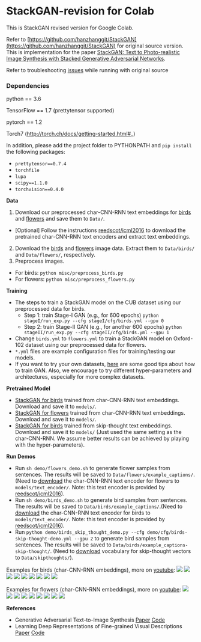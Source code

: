 # StackGAN-revision for Colab

This is StackGAN revised version for Google Colab.

Refer to [https://github.com/hanzhanggit/StackGAN](https://github.com/hanzhanggit/StackGAN) for original source version. 
This is implementation for the paper [StackGAN: Text to Photo-realistic Image Synthesis with Stacked Generative Adversarial Networks](https://arxiv.org/pdf/1612.03242v1.pdf).

Refer to troubleshooting [issues](https://github.com/rightlit/StackGAN-rev/issues) while running with original source 


### Dependencies
python == 3.6

TensorFlow == 1.7 (prettytensor supported)

pytorch == 1.2

Torch7 (http://torch.ch/docs/getting-started.html#_)

In addition, please add the project folder to PYTHONPATH and `pip install` the following packages:
- `prettytensor==0.7.4`
- `torchfile`
- `lupa`
- `scipy==1.1.0`
- `torchvision==0.4.0`


**Data**

1. Download our preprocessed char-CNN-RNN text embeddings for [birds](https://drive.google.com/open?id=0B3y_msrWZaXLT1BZdVdycDY5TEE) and [flowers](https://drive.google.com/open?id=0B3y_msrWZaXLaUc0UXpmcnhaVmM) and save them to `Data/`.
  - [Optional] Follow the instructions [reedscot/icml2016](https://github.com/reedscot/icml2016) to download the pretrained char-CNN-RNN text encoders and extract text embeddings.
2. Download the [birds](http://www.vision.caltech.edu/visipedia/CUB-200-2011.html) and [flowers](http://www.robots.ox.ac.uk/~vgg/data/flowers/102/) image data. Extract them to `Data/birds/` and `Data/flowers/`, respectively.
3. Preprocess images.
  - For birds: `python misc/preprocess_birds.py`
  - For flowers: `python misc/preprocess_flowers.py`

**Training**
- The steps to train a StackGAN model on the CUB dataset using our preprocessed data for birds.
  - Step 1: train Stage-I GAN (e.g., for 600 epochs) `python stageI/run_exp.py --cfg stageI/cfg/birds.yml --gpu 0`
  - Step 2: train Stage-II GAN (e.g., for another 600 epochs) `python stageII/run_exp.py --cfg stageII/cfg/birds.yml --gpu 1`
- Change `birds.yml` to `flowers.yml` to train a StackGAN model on Oxford-102 dataset using our preprocessed data for flowers.
- `*.yml` files are example configuration files for training/testing our models.
- If you want to try your own datasets, [here](https://github.com/soumith/ganhacks) are some good tips about how to train GAN. Also, we encourage to try different hyper-parameters and architectures, especially for more complex datasets.


**Pretrained Model**
- [StackGAN for birds](https://drive.google.com/open?id=0B3y_msrWZaXLNUNKa3BaRjAyTzQ) trained from char-CNN-RNN text embeddings. Download and save it to `models/`.
- [StackGAN for flowers](https://drive.google.com/open?id=0B3y_msrWZaXLX01FMC1JQW9vaFk) trained from char-CNN-RNN text embeddings. Download and save it to `models/`.
- [StackGAN for birds](https://drive.google.com/open?id=0B3y_msrWZaXLZVNRNFg4d055Q1E) trained from skip-thought text embeddings. Download and save it to `models/` (Just used the same setting as the char-CNN-RNN. We assume better results can be achieved by playing with the hyper-parameters).


**Run Demos**
- Run `sh demo/flowers_demo.sh` to generate flower samples from sentences. The results will be saved to `Data/flowers/example_captions/`. (Need to [download](https://drive.google.com/file/d/0B0ywwgffWnLLZUt0UmQ1LU1oWlU/view) the char-CNN-RNN text encoder for flowers to `models/text_encoder/`. Note: this text encoder is provided by [reedscot/icml2016](https://github.com/reedscot/icml2016)).
- Run `sh demo/birds_demo.sh` to generate bird samples from sentences. The results will be saved to `Data/birds/example_captions/`.(Need to [download](https://drive.google.com/file/d/0B0ywwgffWnLLU0F3UHA3NzFTNEE/view) the char-CNN-RNN text encoder for birds to `models/text_encoder/`. Note: this text encoder is provided by [reedscot/icml2016](https://github.com/reedscot/icml2016)).
- Run `python demo/birds_skip_thought_demo.py --cfg demo/cfg/birds-skip-thought-demo.yml --gpu 2` to generate bird samples from sentences. The results will be saved to `Data/birds/example_captions-skip-thought/`. (Need to [download](https://github.com/ryankiros/skip-thoughts) vocabulary for skip-thought vectors to `Data/skipthoughts/`).

Examples for birds (char-CNN-RNN embeddings), more on [youtube](https://youtu.be/93yaf_kE0Fg):
![](Data/birds/example_captions/sentence0.jpg)
![](Data/birds/example_captions/sentence1.jpg)
![](Data/birds/example_captions/sentence2.jpg)
![](Data/birds/example_captions/sentence3.jpg)
![](Data/birds/example_captions/sentence4.jpg)
![](Data/birds/example_captions/sentence5.jpg)
![](Data/birds/example_captions/sentence6.jpg)
![](Data/birds/example_captions/sentence7.jpg)
![](Data/birds/example_captions/sentence8.jpg)


Examples for flowers (char-CNN-RNN embeddings), more on [youtube](https://youtu.be/SuRyL5vhCIM):
![](Data/flowers/example_captions/sentence0.jpg)
![](Data/flowers/example_captions/sentence1.jpg)
![](Data/flowers/example_captions/sentence2.jpg)
![](Data/flowers/example_captions/sentence3.jpg)
![](Data/flowers/example_captions/sentence4.jpg)
![](Data/flowers/example_captions/sentence5.jpg)
![](Data/flowers/example_captions/sentence6.jpg)
![](Data/flowers/example_captions/sentence7.jpg)
![](Data/flowers/example_captions/sentence8.jpg)

**References**

- Generative Adversarial Text-to-Image Synthesis [Paper](https://arxiv.org/abs/1605.05396) [Code](https://github.com/reedscot/icml2016)
- Learning Deep Representations of Fine-grained Visual Descriptions [Paper](https://arxiv.org/abs/1605.05395) [Code](https://github.com/reedscot/cvpr2016)
